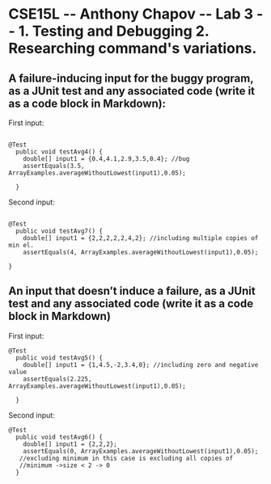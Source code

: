 # CSE15L -- Anthony Chapov -- Lab 3 -- 1. Testing and Debugging 2. Researching command's variations. 


## A failure-inducing input for the buggy program, as a JUnit test and any associated code (write it as a code block in Markdown):

First input: 
```

@Test
  public void testAvg4() {
    double[] input1 = {0.4,4.1,2.9,3.5,0.4}; //bug 
    assertEquals(3.5, ArrayExamples.averageWithoutLowest(input1),0.05);

  }
```

Second input:
```

@Test
  public void testAvg7() {
    double[] input1 = {2,2,2,2,2,4,2}; //including multiple copies of min el.
    assertEquals(4, ArrayExamples.averageWithoutLowest(input1),0.05);

}  
```

## An input that doesn’t induce a failure, as a JUnit test and any associated code (write it as a code block in Markdown)

First input:
```
@Test
  public void testAvg5() {
    double[] input1 = {1,4.5,-2,3.4,0}; //including zero and negative value
    assertEquals(2.225, ArrayExamples.averageWithoutLowest(input1),0.05);
    
  }
```

Second input: 
```
@Test
  public void testAvg6() {
    double[] input1 = {2,2,2}; 
    assertEquals(0, ArrayExamples.averageWithoutLowest(input1),0.05);
   //excluding minimum in this case is excluding all copies of 
   //minimum ->size < 2 -> 0 
  }
```



